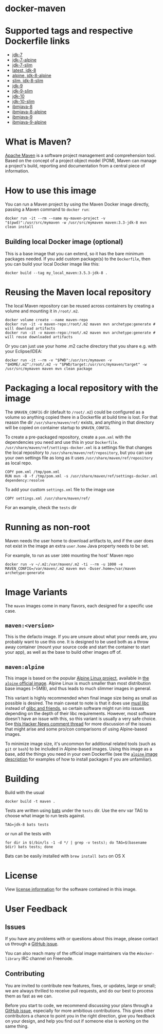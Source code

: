 docker-maven
============

# Supported tags and respective Dockerfile links

* [jdk-7](https://github.com/carlossg/docker-maven/blob/master/jdk-7/Dockerfile)
* [jdk-7-alpine](https://github.com/carlossg/docker-maven/blob/alpine/jdk-7/Dockerfile)
* [jdk-7-slim](https://github.com/carlossg/docker-maven/blob/master/jdk-7-slim/Dockerfile)
* [latest, jdk-8](https://github.com/carlossg/docker-maven/blob/master/jdk-8/Dockerfile)
* [alpine, jdk-8-alpine](https://github.com/carlossg/docker-maven/blob/alpine/jdk-8/Dockerfile)
* [slim, jdk-8-slim](https://github.com/carlossg/docker-maven/blob/master/jdk-8-slim/Dockerfile)
* [jdk-9](https://github.com/carlossg/docker-maven/blob/master/jdk-9/Dockerfile)
* [jdk-9-slim](https://github.com/carlossg/docker-maven/blob/master/jdk-9-slim/Dockerfile)
* [jdk-10](https://github.com/carlossg/docker-maven/blob/master/jdk-10/Dockerfile)
* [jdk-10-slim](https://github.com/carlossg/docker-maven/blob/master/jdk-10-slim/Dockerfile)
* [ibmjava-8](https://github.com/carlossg/docker-maven/blob/master/ibmjava-8/Dockerfile)
* [ibmjava-8-alpine](https://github.com/carlossg/docker-maven/blob/alpine/ibmjava-8/Dockerfile)
* [ibmjava-9](https://github.com/carlossg/docker-maven/blob/master/ibmjava-9/Dockerfile)
* [ibmjava-9-alpine](https://github.com/carlossg/docker-maven/blob/alpine/ibmjava-9/Dockerfile)


# What is Maven?

[Apache Maven](http://maven.apache.org) is a software project management and comprehension tool.
Based on the concept of a project object model (POM),
Maven can manage a project's build,
reporting and documentation from a central piece of information.


# How to use this image

You can run a Maven project by using the Maven Docker image directly,
passing a Maven command to `docker run`:

    docker run -it --rm --name my-maven-project -v "$(pwd)":/usr/src/mymaven -w /usr/src/mymaven maven:3.3-jdk-8 mvn clean install

## Building local Docker image (optional)

This is a base image that you can extend, so it has the bare minimum packages needed. If you add custom package(s) to the `Dockerfile`, then you can build your local Docker image like this:

    docker build --tag my_local_maven:3.5.3-jdk-8 .


# Reusing the Maven local repository

The local Maven repository can be reused across containers by creating a volume and mounting it in `/root/.m2`.

    docker volume create --name maven-repo
    docker run -it -v maven-repo:/root/.m2 maven mvn archetype:generate # will download artifacts
    docker run -it -v maven-repo:/root/.m2 maven mvn archetype:generate # will reuse downloaded artifacts

Or you can just use your home .m2 cache directory that you share e.g. with your Eclipse/IDEA:

    docker run -it --rm -v "$PWD":/usr/src/mymaven -v "$HOME/.m2":/root/.m2 -v "$PWD/target:/usr/src/mymaven/target" -w /usr/src/mymaven maven mvn clean package  


# Packaging a local repository with the image

The `$MAVEN_CONFIG` dir (default to `/root/.m2`) could be configured as a volume so anything copied there in a Dockerfile at build time is lost.
For that reason the dir `/usr/share/maven/ref/` exists, and anything in that directory will be copied on container startup to `$MAVEN_CONFIG`.

To create a pre-packaged repository, create a `pom.xml` with the dependencies you need and use this in your `Dockerfile`.
`/usr/share/maven/ref/settings-docker.xml` is a settings file that changes the local repository to `/usr/share/maven/ref/repository`,
but you can use your own settings file as long as it uses `/usr/share/maven/ref/repository` as local repo.

    COPY pom.xml /tmp/pom.xml
    RUN mvn -B -f /tmp/pom.xml -s /usr/share/maven/ref/settings-docker.xml dependency:resolve

To add your custom `settings.xml` file to the image use

    COPY settings.xml /usr/share/maven/ref/

For an example, check the `tests` dir


# Running as non-root

Maven needs the user home to download artifacts to, and if the user does not exist in the image an extra
`user.home` Java property needs to be set.

For example, to run as user `1000` mounting the host' Maven repo

    docker run -v ~/.m2:/var/maven/.m2 -ti --rm -u 1000 -e MAVEN_CONFIG=/var/maven/.m2 maven mvn -Duser.home=/var/maven archetype:generate


# Image Variants

The `maven` images come in many flavors, each designed for a specific use case.

## `maven:<version>`

This is the defacto image. If you are unsure about what your needs are, you probably want to use this one. It is designed to be used both as a throw away container (mount your source code and start the container to start your app), as well as the base to build other images off of.

## `maven:alpine`

This image is based on the popular [Alpine Linux project](http://alpinelinux.org), available in [the `alpine` official image](https://hub.docker.com/_/alpine). Alpine Linux is much smaller than most distribution base images (~5MB), and thus leads to much slimmer images in general.

This variant is highly recommended when final image size being as small as possible is desired. The main caveat to note is that it does use [musl libc](http://www.musl-libc.org) instead of [glibc and friends](http://www.etalabs.net/compare_libcs.html), so certain software might run into issues depending on the depth of their libc requirements. However, most software doesn't have an issue with this, so this variant is usually a very safe choice. See [this Hacker News comment thread](https://news.ycombinator.com/item?id=10782897) for more discussion of the issues that might arise and some pro/con comparisons of using Alpine-based images.

To minimize image size, it's uncommon for additional related tools (such as `git` or `bash`) to be included in Alpine-based images. Using this image as a base, add the things you need in your own Dockerfile (see the [`alpine` image description](https://hub.docker.com/_/alpine/) for examples of how to install packages if you are unfamiliar).


# Building

Build with the usual

    docker build -t maven .

Tests are written using [bats](https://github.com/sstephenson/bats) under the `tests` dir.
Use the env var TAG to choose what image to run tests against.

    TAG=jdk-8 bats tests

or run all the tests with

    for dir in $(/bin/ls -1 -d */ | grep -v tests); do TAG=$(basename $dir) bats tests; done

Bats can be easily installed with `brew install bats` on OS X


# License

View [license information](https://www.apache.org/licenses/) for the software contained in this image.


# User Feedback

## Issues

If you have any problems with or questions about this image, please contact us
through a [GitHub issue](https://github.com/carlossg/docker-maven/issues).

You can also reach many of the official image maintainers via the `#docker-library` IRC channel on Freenode.

## Contributing

You are invited to contribute new features, fixes, or updates, large or small; we are always thrilled to receive pull requests, and do our best to process them as fast as we can.

Before you start to code, we recommend discussing your plans through a [GitHub issue](https://github.com/carlossg/docker-maven/issues),
especially for more ambitious contributions.
This gives other contributors a chance to point you in the right direction,
give you feedback on your design, and help you find out if someone else is working on the same thing.
